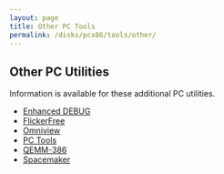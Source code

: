 ```yaml
---
layout: page
title: Other PC Tools
permalink: /disks/pcx86/tools/other/
---
```


Other PC Utilities
------------------

Information is available for these additional PC utilities.

* [Enhanced DEBUG](enhdebug/)
* [FlickerFree](flickerfree/)
* [Omniview](omniview/)
* [PC Tools](pctools/)
* [QEMM-386](qemm386/)
* [Spacemaker](spacemaker/)
